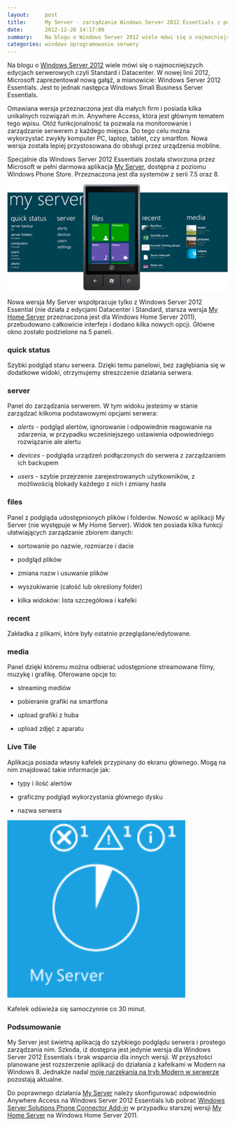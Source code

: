 ```yaml
---
layout:     post
title:      My Server - zarządzanie Windows Server 2012 Essentials z poziomu Windows Phone
date:       2012-12-26 14:17:00
summary:    Na blogu o Windows Server 2012 wiele mówi się o najmocniejszych edycjach serwerowych czyli Standard i Datacenter. W nowej linii 2012, Microsoft zaprezentował nową gałąź, a mianowicie: Windows Server 2012 Essentials. Jest to jednak następca Windows Small Business Server Essentials.Omawiana wersja prz...
categories: windows oprogramowanie serwery
---
```




Na blogu o [Windows Server 2012](http://www.dobreprogramy.pl/WindowsServer2012) wiele mówi się o najmocniejszych edycjach serwerowych czyli Standard i Datacenter. W nowej linii 2012, Microsoft zaprezentował nową gałąź, a mianowicie: Windows Server 2012 Essentials. Jest to jednak następca Windows Small Business Server Essentials.

Omawiana wersja przeznaczona jest dla małych firm i posiada kilka unikalnych rozwiązań m.in. Anywhere Access, która jest głównym tematem tego wpisu. Otóż funkcjonalność ta pozwala na monitorowanie i zarządzanie serwerem z każdego miejsca. Do tego celu można wykorzystać zwykły komputer PC, laptop, tablet, czy smartfon. Nowa wersja została lepiej przystosowana do obsługi przez urządzenia mobilne. 

Specjalnie dla Windows Server 2012 Essentials została stworzona przez Microsoft w pełni darmowa aplikacja [My Server](http://www.windowsphone.com/en-us/store/app/my-server/6c2f98d5-6fcf-4e1d-b8b1-cde62ea1a94a), dostępna z poziomu Windows Phone Store. Przeznaczona jest dla systemów z serii 7.5 oraz 8.



![desk](https://raw.githubusercontent.com/djfoxer/djfoxer.github.io/master/_img/2012-12-26-_113_/g_-_608x405_-_-_38265x20121226123316_0.png)



Nowa wersja My Server współpracuje tylko z Windows Server 2012 Essential (nie działa z edycjami Datacenter i Standard, starsza wersja [My Home Server](http://www.windowsphone.com/en-us/store/app/my-home-server/b0dbd32b-908c-e011-986b-78e7d1fa76f8) przeznaczona jest dla Windows Home Server 2011), przebudowano całkowicie interfejs i dodano kilka nowych opcji. Główne okno zostało podzielone na 5 paneli.



### quick status

 
Szybki podgląd stanu serwera. Dzięki temu panelowi, bez zagłębiania się w dodatkowe widoki, otrzymujemy streszczenie działania serwera.



### server


Panel do zarządzania serwerem. W tym widoku jesteśmy w stanie zarządzać kilkoma podstawowymi opcjami serwera:


  *  *alerts*  - podgląd alertów, ignorowanie i odpowiednie reagowanie na zdarzenia, w przypadku wcześniejszego ustawienia odpowiedniego rozwiązanie ale alertu 


  *  *devices*  - podgląda urządzeń podłączonych do serwera z zarządzaniem ich backupem


  *  *users*  - szybie przejrzenie zarejestrowanych użytkowników, z możliwością blokady każdego z nich i zmiany hasła





### files


Panel z podgląda udostępnionych plików i folderów. Nowość w aplikacji My Server (nie występuje w My Home Server). Widok ten posiada kilka funkcji ułatwiających zarządzanie zbiorem danych:


  * sortowanie po nazwie, rozmiarze i dacie


  * podgląd plików


  * zmiana nazw i usuwanie plików


  * wyszukiwanie (całość lub określony folder)


  * kilka widoków: lista szczegółowa i kafelki





### recent


Zakładka z plikami, które były ostatnio przeglądane/edytowane.



### media


Panel dzięki któremu można odbierać udostępnione streamowane filmy, muzykę i grafikę. 
Oferowane opcje to:


  * streaming mediów


  * pobieranie grafiki na smartfona


  * upload grafiki z huba


  * upload zdjęć z aparatu






### Live Tile


Aplikacja posiada własny kafelek przypinany do ekranu głównego. Mogą na nim znajdować takie informacje jak:


  * typy i ilość alertów


  * graficzny podgląd wykorzystania głównego dysku


  * nazwa serwera





![desk](https://raw.githubusercontent.com/djfoxer/djfoxer.github.io/master/_img/2012-12-26-_113_/g_-_608x405_-_-_38265x20121226135103_0.png)



Kafelek odświeża się samoczynnie co 30 minut. 



### Podsumowanie


My Server jest świetną aplikacją do szybkiego podglądu serwera i prostego zarządzania nim. Szkoda, iż dostępna jest jedynie wersja dla Windows Server 2012 Essentials i brak wsparcia dla innych wersji. W przyszłości planowane jest rozszerzenie aplikacji do działania z kafelkami w Modern na Windows 8. Jednakże nadal [moje narzekania na tryb Modern w serwerze](http://www.dobreprogramy.pl/djfoxer/Kafelki-w-serwerze-piate-kolo-u-wozu,37780.html) pozostają aktualne.

Do poprawnego działania [My Server](http://www.windowsphone.com/en-us/store/app/my-server/6c2f98d5-6fcf-4e1d-b8b1-cde62ea1a94a) należy skonfigurować odpowiednio Anywhere Access na Windows Server 2012 Essentials lub pobrać [Windows Server Solutions Phone Connector Add-in](http://www.microsoft.com/en-us/download/details.aspx?id=26799) w przypadku starszej wersji [My Home Server](http://www.windowsphone.com/en-us/store/app/my-home-server/b0dbd32b-908c-e011-986b-78e7d1fa76f8) na Windows Home Server 2011. 
